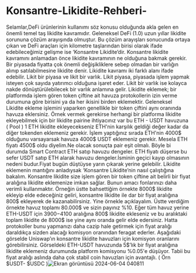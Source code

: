 # Konsantre-Likidite-Rehberi-
Selamlar,DeFi ürünlerinin kullanımı söz konusu olduğunda akla gelen en önemli temel taş likidite kavramıdır. Geleneksel DeFi (1.0) uzun yıllar likidite sorununa çözüm arayışında olmuştur. Bu çözüm arayışları sonucunda ortaya çıkan ve DeFi araçları için kilometre taşlarından birisi olarak ifade edebileceğimiz gelişme ise ‘Konsantre Likidite’dir.
Konsantre likidite kavramını anlamadan önce likidite kavramının ne olduğuna bakmak gerekir.
Bir piyasada fiyatta çok önemli değişikliklere sebep olmadan bir varlığın alınıp satılabilmesine likidite denir.
Likidite kavramı iki farklı alanı ifade edebilir. Likit bir piyasa ve likit bir varlık.
Likit piyasa, piyasada işlem yapmak isteyen çok sayıda yatırımcı olduğuna işaret eder. Likit bir varlık ise kolayca nakde dönüştürülebilecek bir varlık anlamına gelir. 
Likidite eklemek; bir platformda işlem gören token çiftine ait havuza protokollerin izin verme durumuna göre birisini ya da her ikisini birden eklemektir. Geleneksel Likidite ekleme işlemini yaparken genellikle bir token çiftini aynı oranında havuza eklersiniz.
Örnek vermek gerekirse  herhangi bir platforma likidite ekleyebilmek için bir likidite pairine ihtiyacınız var bu ETH - USDT havuzuna ( Pool ) 1 ETH likidite ekleyecekseniz ETH'nin karşılık geldiği değer kadar da diğer tokenden eklemeniz gerekir.
İşlem yaptığınız sırada ETH'nin 4000$ olduğunu varsayarsak havuza 4000$ USDT eklemeniz gerekir.
Mesela ETH fiyatı 4500$ oldu diyelim.Ne olacak sonuçta pair eşit olmalı.
Böyle bi durumda Smart Contract ETH satıp havuzu dengeler.
ETH fiyatı düşerse bu sefer USDT satıp ETH alarak havuzu dengeler.İsminin geçici kayıp olmasının nedeni budur.Fiyat bugün düştüyse yarın çıkarak yerine gelebilir.
Likidite eklemenin mantığını anladıysak ‘Konsantre Likidite’nin nasıl çalıştığına bakalım.
Konsantre likidite size işlem gören bir token çiftine ait belirli bir fiyat aralığına likidite eklemenize imkan sağlar. Bunun amacı fonlarınızı daha verimli kullanmaktır. Örneğin üstte bahsettiğim örnekte 8000$ likidite ekleyip elde edeceğiniz geliri, konsantre likidite ile dar bir fiyat aralığına 800$ ekleyerek de kazanabilirsiniz.
Yine örnekle açıklayalım. Üstte verdiğim örnekte havuz toplamı 80.000$ ve sizin payınız %10. Eğer tüm havuz yerine ETH-USDT için 3900$-4100$ aralığına 800$ likidite ekleseniz ve bu aralıktaki toplam likidite de 8000$ ise yine aynı oranda gelir elde edersiniz.
Hatta protokoller bunu yapmanızı daha cazip hale getirmek için fiyat aralığı daraldıkça sizden alacağı komisyon oranından feragat ederler.
Aşağıdaki görselde Uniswap’ın konsantre likidite havuzları için komisyon oranlarını görebilirsiniz. Görseldeki ETH-USDT havuzunda 5$’lık bir fiyat aralığına likidite eklemeniz durumunda platform komisyonu %0.05'e düşüyor. Tabii bu fiyat aralığı aslında daha çok stabil coin havuzları için avantajlı. ( Örn $USDT- $USDC )![Ekran görüntüsü 2024-06-04 040811](https://github.com/guldalifurkan/Konsantre-Likidite-Rehberi-/assets/107002954/b501e740-8908-4d0f-a4a4-896bf178c5ac)
